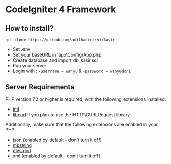 # CodeIgniter 4 Framework

## How to install?

`git clone https://github.com/adithadirizki/kasir`
- Set .env
- Set your baseURL in 'app\Config\App.php'
- Create database and import db_kasir.sql
- Run your server
- Login with : `-username = wahyu` &  `-password = wahyudoni`

## Server Requirements

PHP version 7.2 or higher is required, with the following extensions installed: 

- [intl](http://php.net/manual/en/intl.requirements.php)
- [libcurl](http://php.net/manual/en/curl.requirements.php) if you plan to use the HTTP\CURLRequest library

Additionally, make sure that the following extensions are enabled in your PHP:

- json (enabled by default - don't turn it off)
- [mbstring](http://php.net/manual/en/mbstring.installation.php)
- [mysqlnd](http://php.net/manual/en/mysqlnd.install.php)
- xml (enabled by default - don't turn it off)
